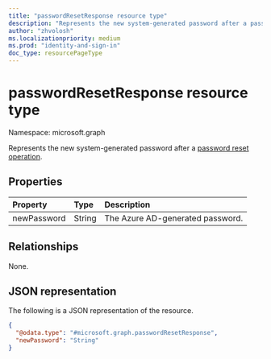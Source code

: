 ```yaml
---
title: "passwordResetResponse resource type"
description: "Represents the new system-generated password after a password reset operation."
author: "zhvolosh"
ms.localizationpriority: medium
ms.prod: "identity-and-sign-in"
doc_type: resourcePageType
---
```


# passwordResetResponse resource type

Namespace: microsoft.graph

Represents the new system-generated password after a [password reset operation](../api/authenticationmethod-resetpassword.md).

## Properties
|Property|Type|Description|
|:---|:---|:---|
|newPassword|String|The Azure AD-generated password.|

## Relationships
None.

## JSON representation
The following is a JSON representation of the resource.
<!-- {
  "blockType": "resource",
  "@odata.type": "microsoft.graph.passwordResetResponse"
}
-->
``` json
{
  "@odata.type": "#microsoft.graph.passwordResetResponse",
  "newPassword": "String"
}
```